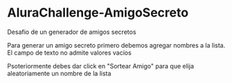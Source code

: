 # AluraChallenge-AmigoSecreto
Desafio de un generador de amigos secretos

Para generar un amigo secreto primero debemos agregar nombres a la lista. El campo de texto no admite valores vacíos

Psoteriormente debes dar click en "Sortear Amigo" para que elija aleatoriamente un nombre de la lista
